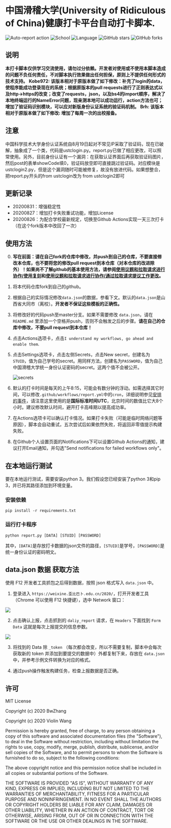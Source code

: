 # 中国滑稽大学(University of Ridiculous of China)健康打卡平台自动打卡脚本.

![Auto-report action](https://github.com/Violin9906/USTC-ncov-AutoReport/workflows/Auto-report%20action/badge.svg?branch=master&event=schedule)
![School](https://img.shields.io/badge/School-URC-blue.svg)
![Language](https://img.shields.io/badge/language-Python3-yellow.svg)
![GitHub stars](https://img.shields.io/github/stars/Violin9906/USTC-ncov-AutoReport)
![GitHub forks](https://img.shields.io/github/forks/Violin9906/USTC-ncov-AutoReport)

## 说明

**本打卡脚本仅供学习交流使用，请勿过分依赖。开发者对使用或不使用本脚本造成的问题不负任何责任，不对脚本执行效果做出任何担保，原则上不提供任何形式的技术支持。**
**Kobe972:  该版本相对于原版本做了如下修改：补充了login的data，使程序能成功登录现在的系统；根据原版本的pull requests进行了正则表达式以及http->https的改变；改变了requests，json，以及bs4的import顺序，解决了本地终端运行的NameError问题，现亲测本地可以成功运行，action方法也可；增加了验证码识别模块，可以应对新版身份认证系统的验证码机制。**
**Brh: 该版本相对于原版本做了如下修改: 增加了每周一次的出校报备。**

## 注意
中国科学技术大学身份认证系统自8月19日起对不常见IP采取了验证码，现在已破解，抽象成了一个类，代码是ustclogin.py。report.py已做了相应更改，可以照常使用。另外，目前身份认证有一个漏洞：在获取认证界面后再获取验证码图片，然后post的表单showCode填0，验证码放空即可直接跳过验证码。对应模块是ustclogin2.py，但是这个漏洞随时可能被修复，故没有放进代码。如果想整合，把report.py开头的from ustclogin改为 from ustclogin2即可

## 更新记录

- 20200831：增强稳定性
- 20200827：增加打卡失败重试功能，增加License
- 20200826：为配合学校最新规定，切换至Github Actions实现一天三次打卡（在这个fork版本中改回了一次）

## 使用方法

0. **写在前面：请在自己fork的仓库中修改，并push到自己的仓库，不要直接修改本仓库，也不要将您的修改pull request到本仓库（对本仓库的改进除外）！如果尚不了解github的基本使用方法，请参阅[使用议题和拉取请求进行协作/使用复刻](https://docs.github.com/cn/github/collaborating-with-issues-and-pull-requests/working-with-forks)和[使用议题和拉取请求进行协作/通过拉取请求提议工作更改](https://docs.github.com/cn/github/collaborating-with-issues-and-pull-requests/proposing-changes-to-your-work-with-pull-requests)。**

1. 将本代码仓库fork到自己的github。

2. 根据自己的实际情况修改`data.json`的数据，参看下文。默认的`data.json`是山西省大同市（离校）。**开发者不保证这些模板的正确性。**

3. 将修改好的代码push至master分支。如果不需要修改 `data.json`，请在 `README.md` 里添加一个空格并push，否则不会触发之后的步骤。**请在自己的仓库中修改，不要pull request到本仓库！**

4. 点击Actions选项卡，点击`I understand my workflows, go ahead and enable them`.

5. 点击Settings选项卡，点击左侧Secrets，点击New secret，创建名为`STUID`，值为自己学号的secret。用同样方法，创建名为`PASSWORD`，值为自己中国滑稽大学统一身份认证密码的secret。这两个值不会被公开。

   ![secrets](imgs/image-20200826215037042.png)

6. 默认的打卡时间是每天的上午8:15，可能会有数分钟的浮动。如需选择其它时间，可以修改`.github/workflows/report.yml`中的`cron`，详细说明参见[安排的事件](https://docs.github.com/cn/actions/reference/events-that-trigger-workflows#scheduled-events)，请注意这里使用的是**国际标准时间UTC**，北京时间的数值比它大8个小时。建议修改默认时间，避开打卡高峰期以提高成功率。

7. 在Actions选项卡可以确认打卡情况。如果打卡失败（可能是临时网络问题等原因），脚本会自动重试，五次尝试后如果依然失败，将返回非零值提示构建失败。

8. 在Github个人设置页面的Notifications下可以设置Github Actions的通知，建议打开Email通知，并勾选"Send notifications for failed workflows only"。

## 在本地运行测试

要在本地运行测试，需要安装python 3。我们假设您已经安装了python 3和pip 3，并已将其路径添加到环境变量。

### 安装依赖

```shell
pip install -r requirements.txt
```

### 运行打卡程序

```shell
python report.py [DATA] [STUID] [PASSWORD]
```
其中，`[DATA]`是存放打卡数据的json文件的路径，`[STUID]`是学号，`[PASSWORD]`是统一身份认证的密码明文。

## data.json 数据 获取方法

使用 F12 开发者工具抓包之后得到数据，按照 json 格式写入 `data.json` 中。

1. 登录进入 `https://weixine.歪比巴卜.edu.cn/2020/`，打开开发者工具（Chrome 可以使用 F12 快捷键），选中 Network 窗口：

![](./imgs/1.png)

2. 点击确认上报，点击抓到的 `daliy_report` 请求，在 `Headers` 下面找到 `Form Data` 这就是每次上报提交的信息参数。

![](./imgs/2.png)

3. 将找到的 Data 除 `_token` （每次都会改变，所以不需要复制，脚本中会每次获取新的 token 并添加到要提交的数据中）外都复制下来，存放在 `data.json` 中，并参考示例文件转换为对应的格式。

4. 通过push操作触发构建任务，检查上报数据是否正确。

## 许可

MIT License

Copyright (c) 2020 BwZhang

Copyright (c) 2020 Violin Wang

Permission is hereby granted, free of charge, to any person obtaining a copy
of this software and associated documentation files (the "Software"), to deal
in the Software without restriction, including without limitation the rights
to use, copy, modify, merge, publish, distribute, sublicense, and/or sell
copies of the Software, and to permit persons to whom the Software is
furnished to do so, subject to the following conditions:

The above copyright notice and this permission notice shall be included in all
copies or substantial portions of the Software.

THE SOFTWARE IS PROVIDED "AS IS", WITHOUT WARRANTY OF ANY KIND, EXPRESS OR
IMPLIED, INCLUDING BUT NOT LIMITED TO THE WARRANTIES OF MERCHANTABILITY,
FITNESS FOR A PARTICULAR PURPOSE AND NONINFRINGEMENT. IN NO EVENT SHALL THE
AUTHORS OR COPYRIGHT HOLDERS BE LIABLE FOR ANY CLAIM, DAMAGES OR OTHER
LIABILITY, WHETHER IN AN ACTION OF CONTRACT, TORT OR OTHERWISE, ARISING FROM,
OUT OF OR IN CONNECTION WITH THE SOFTWARE OR THE USE OR OTHER DEALINGS IN THE
SOFTWARE.

